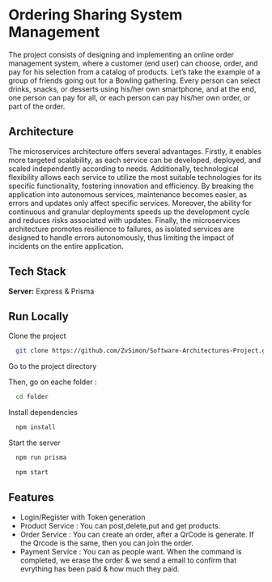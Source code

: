 
# Ordering Sharing System Management

The project consists of designing and implementing an online order management system, where a
customer (end user) can choose, order, and pay for his selection from a catalog of products.
Let’s take the example of a group of friends going out for a Bowling gathering. Every person can
select drinks, snacks, or desserts using his/her own smartphone, and at the end, one person can pay
for all, or each person can pay his/her own order, or part of the order.

## Architecture

The microservices architecture offers several advantages. Firstly, it enables more targeted scalability, as each service can be developed, deployed, and scaled independently according to needs. Additionally, technological flexibility allows each service to utilize the most suitable technologies for its specific functionality, fostering innovation and efficiency. By breaking the application into autonomous services, maintenance becomes easier, as errors and updates only affect specific services. Moreover, the ability for continuous and granular deployments speeds up the development cycle and reduces risks associated with updates. Finally, the microservices architecture promotes resilience to failures, as isolated services are designed to handle errors autonomously, thus limiting the impact of incidents on the entire application.




## Tech Stack

**Server:** Express & Prisma


## Run Locally

Clone the project

```bash
  git clone https://github.com/ZvSimon/Software-Architectures-Project.git
```

Go to the project directory 

Then, go on eache folder :

```bash
  cd folder
```

Install dependencies

```bash
  npm install
```

Start the server

```bash
  npm run prisma 
```
```bash
  npm start
```




## Features

- Login/Register with Token generation
- Product Service : You can post,delete,put and get products.
- Order Service : You can create an order, after a QrCode is generate. If the Qrcode is the same, then you can join the order.
- Payment Service : You can as people want. When the command is completed, we erase the order & we send a email to confirm that evrything has been paid & how much they paid. 

